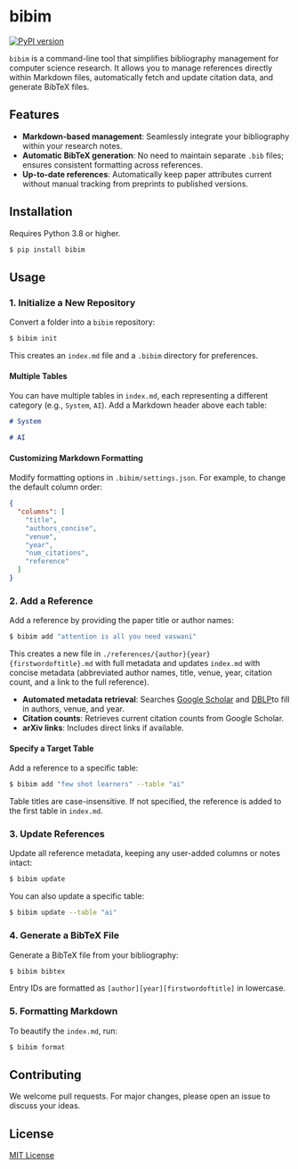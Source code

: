 # bibim

[![PyPI version](https://img.shields.io/pypi/v/bibim)](https://pypi.org/project/bibim/)

`bibim` is a command-line tool that simplifies bibliography management for computer science research. It allows you to
manage references directly within Markdown files, automatically fetch and update citation data, and generate BibTeX
files.

## Features

- **Markdown-based management**: Seamlessly integrate your bibliography within your research notes.
- **Automatic BibTeX generation**: No need to maintain separate `.bib` files; ensures consistent formatting across
  references.
- **Up-to-date references**: Automatically keep paper attributes current without manual tracking from preprints to
  published versions.

## Installation

Requires Python 3.8 or higher.

```bash
$ pip install bibim
```

## Usage

### 1. Initialize a New Repository

Convert a folder into a `bibim` repository:

```bash
$ bibim init
```

This creates an `index.md` file and a `.bibim` directory for preferences.

#### Multiple Tables

You can have multiple tables in `index.md`, each representing a different category (e.g., `System`, `AI`). Add a
Markdown header above each table:

```markdown
# System

# AI
```

#### Customizing Markdown Formatting

Modify formatting options in `.bibim/settings.json`. For example, to change the default column order:

```json
{
  "columns": [
    "title",
    "authors_concise",
    "venue",
    "year",
    "num_citations",
    "reference"
  ]
}
```

### 2. Add a Reference

Add a reference by providing the paper title or author names:

```bash
$ bibim add "attention is all you need vaswani"
```

This creates a new file in `./references/{author}{year}{firstwordoftitle}.md` with full metadata and updates `index.md`
with concise metadata (abbreviated author names, title, venue, year, citation count, and a link to the full reference).

- **Automated metadata retrieval**: Searches [Google Scholar](https://scholar.google.com) and [DBLP](https://dblp.org)to
  fill in authors, venue, and year.
- **Citation counts**: Retrieves current citation counts from Google Scholar.
- **arXiv links**: Includes direct links if available.

#### Specify a Target Table

Add a reference to a specific table:

```bash
$ bibim add "few shot learners" --table "ai"
```

Table titles are case-insensitive. If not specified, the reference is added to the first table in `index.md`.

### 3. Update References

Update all reference metadata, keeping any user-added columns or notes intact:

```bash
$ bibim update
```

You can also update a specific table:

```bash
$ bibim update --table "ai"
```

### 4. Generate a BibTeX File

Generate a BibTeX file from your bibliography:

```bash
$ bibim bibtex
```

Entry IDs are formatted as `[author][year][firstwordoftitle]` in lowercase.

### 5. Formatting Markdown

To beautify the `index.md`, run:

```bash
$ bibim format
```

## Contributing

We welcome pull requests. For major changes, please open an issue to discuss your ideas.

## License

[MIT License](LICENSE)

